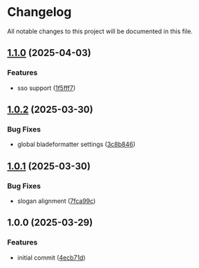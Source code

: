 # Changelog

All notable changes to this project will be documented in this file.

## [1.1.0](https://github.com/OBMS-Open-Business-Management-Software/theme-aurora/compare/v1.0.2...v1.1.0) (2025-04-03)


### Features

* sso support ([1f5fff7](https://github.com/OBMS-Open-Business-Management-Software/theme-aurora/commit/1f5fff7d20b267e5427ea146d8abbb1b54805cfb))

## [1.0.2](https://github.com/OBMS-Open-Business-Management-Software/theme-aurora/compare/v1.0.1...v1.0.2) (2025-03-30)


### Bug Fixes

* global bladeformatter settings ([3c8b846](https://github.com/OBMS-Open-Business-Management-Software/theme-aurora/commit/3c8b846dad3d5f395f9e5326cf3c8934bb43df69))

## [1.0.1](https://github.com/OBMS-Open-Business-Management-Software/theme-aurora/compare/v1.0.0...v1.0.1) (2025-03-30)


### Bug Fixes

* slogan alignment ([7fca99c](https://github.com/OBMS-Open-Business-Management-Software/theme-aurora/commit/7fca99c599f2e7fad3c4f7cda19a5431f41234a6))

## 1.0.0 (2025-03-29)


### Features

* initial commit ([4ecb71d](https://github.com/OBMS-Open-Business-Management-Software/theme-aurora/commit/4ecb71df9249b475d2beacd9aeb10537f619b1c2))
